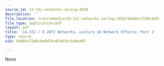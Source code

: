 ```yaml
---
course_id: 14-15j-networks-spring-2018
description: ''
file_location: /coursemedia/14-15j-networks-spring-2018/9a084cf2d6c9e9d74c0fab7ec5abe407_MIT14_15JS18_lec16.pdf
file_type: application/pdf
layout: pdf
title: '14.15J / 6.207J Networks, Lecture 16 Network Effects: Part 1'
type: course
uid: 9a084cf2d6c9e9d74c0fab7ec5abe407

---
```

None